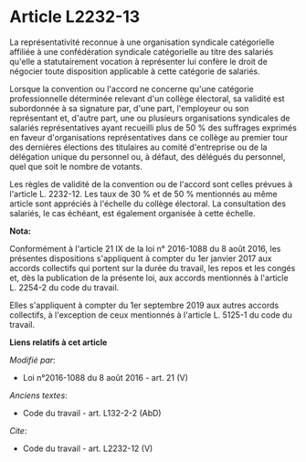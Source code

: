 # Article L2232-13

La représentativité reconnue à une organisation syndicale catégorielle affiliée à une confédération syndicale catégorielle au
titre des salariés qu'elle a statutairement vocation à représenter lui confère le droit de négocier toute disposition
applicable à cette catégorie de salariés. 

Lorsque la convention ou l'accord ne concerne qu'une catégorie professionnelle déterminée relevant d'un collège électoral, sa
validité est subordonnée à sa signature par, d'une part, l'employeur ou son représentant et, d'autre part, une ou plusieurs
organisations syndicales de salariés représentatives ayant recueilli plus de 50 % des suffrages exprimés en faveur
d'organisations représentatives dans ce collège au premier tour des dernières élections des titulaires au comité d'entreprise
ou de la délégation unique du personnel ou, à défaut, des délégués du personnel, quel que soit le nombre de votants. 

Les règles de validité de la convention ou de l'accord sont celles prévues à l'article L. 2232-12. Les taux de 30 % et de 50
% mentionnés au même article sont appréciés à l'échelle du collège électoral. La consultation des salariés, le cas échéant,
est également organisée à cette échelle.

**Nota:**

Conformément à l'article 21 IX de la loi n° 2016-1088 du 8 août 2016, les présentes dispositions s'appliquent à compter du
1er janvier 2017 aux accords collectifs qui portent sur la durée du travail, les repos et les congés et, dès la publication
de la présente loi, aux accords mentionnés à l'article L. 2254-2 du code du travail.

Elles s'appliquent à compter du 1er septembre 2019 aux autres accords collectifs, à l'exception de ceux mentionnés à
l'article L. 5125-1 du code du travail.

**Liens relatifs à cet article**

_Modifié par_:

  - Loi n°2016-1088 du 8 août 2016 - art. 21 (V)

_Anciens textes_:

  - Code du travail - art. L132-2-2 (AbD)

_Cite_:

  - Code du travail - art. L2232-12 (V)
